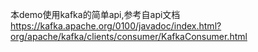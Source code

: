 本demo使用kafka的简单api,参考自api文档
https://kafka.apache.org/0100/javadoc/index.html?org/apache/kafka/clients/consumer/KafkaConsumer.html